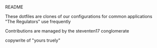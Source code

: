 README

These dotfiles are clones of our configurations for common applications "The Regulators" use frequently

Contributions are managed by the steventen17 conglomerate

copywrite of "yours truely"
